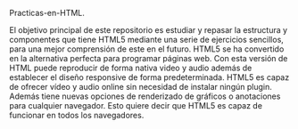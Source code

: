 Practicas-en-HTML.

El objetivo principal de este repositorio es estudiar y repasar la estructura y componentes que tiene HTML5 mediante una serie de ejercicios sencillos, para una mejor comprensión de  este en el futuro.
HTML5 se ha convertido en la alternativa perfecta para programar páginas web. Con esta versión de HTML puede reproducir de forma nativa video y audio además de establecer el diseño responsive de forma predeterminada. HTML5 es capaz de ofrecer vídeo y audio online sin necesidad de instalar ningún plugin. Además tiene nuevas opciones de renderizado de gráficos o anotaciones para cualquier navegador. Esto quiere decir que HTML5 es capaz de funcionar en todos los navegadores. 
